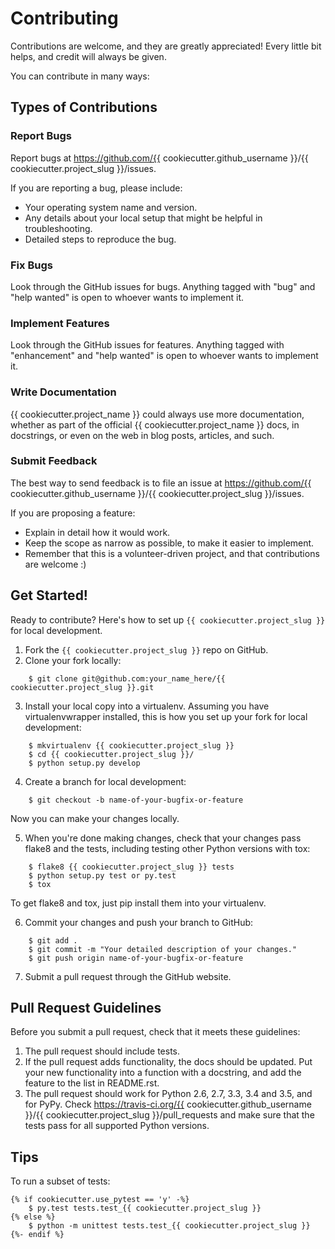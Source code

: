 # Contributing

Contributions are welcome, and they are greatly appreciated! Every
little bit helps, and credit will always be given.

You can contribute in many ways:

## Types of Contributions

### Report Bugs

Report bugs at https://github.com/{{ cookiecutter.github_username }}/{{ cookiecutter.project_slug }}/issues.

If you are reporting a bug, please include:

* Your operating system name and version.
* Any details about your local setup that might be helpful in troubleshooting.
* Detailed steps to reproduce the bug.

### Fix Bugs

Look through the GitHub issues for bugs. Anything tagged with "bug"
and "help wanted" is open to whoever wants to implement it.

### Implement Features

Look through the GitHub issues for features. Anything tagged with "enhancement"
and "help wanted" is open to whoever wants to implement it.

### Write Documentation

{{ cookiecutter.project_name }} could always use more documentation, whether as part of the
official {{ cookiecutter.project_name }} docs, in docstrings, or even on the web in blog posts,
articles, and such.

### Submit Feedback

The best way to send feedback is to file an issue at https://github.com/{{ cookiecutter.github_username }}/{{ cookiecutter.project_slug }}/issues.

If you are proposing a feature:

* Explain in detail how it would work.
* Keep the scope as narrow as possible, to make it easier to implement.
* Remember that this is a volunteer-driven project, and that contributions
  are welcome :)

## Get Started!

Ready to contribute? Here's how to set up `{{ cookiecutter.project_slug }}` for local development.

1. Fork the `{{ cookiecutter.project_slug }}` repo on GitHub.
2. Clone your fork locally:
```
    $ git clone git@github.com:your_name_here/{{ cookiecutter.project_slug }}.git
```
3. Install your local copy into a virtualenv. Assuming you have virtualenvwrapper installed, this is how you set up your fork for local development:
```
    $ mkvirtualenv {{ cookiecutter.project_slug }}
    $ cd {{ cookiecutter.project_slug }}/
    $ python setup.py develop
```
4. Create a branch for local development:
```
    $ git checkout -b name-of-your-bugfix-or-feature
```
   Now you can make your changes locally.

5. When you're done making changes, check that your changes pass flake8 and the tests, including testing other Python versions with tox:
```
    $ flake8 {{ cookiecutter.project_slug }} tests
    $ python setup.py test or py.test
    $ tox
```
   To get flake8 and tox, just pip install them into your virtualenv.

6. Commit your changes and push your branch to GitHub:
```
    $ git add .
    $ git commit -m "Your detailed description of your changes."
    $ git push origin name-of-your-bugfix-or-feature
```
7. Submit a pull request through the GitHub website.

## Pull Request Guidelines

Before you submit a pull request, check that it meets these guidelines:

1. The pull request should include tests.
2. If the pull request adds functionality, the docs should be updated. Put
   your new functionality into a function with a docstring, and add the
   feature to the list in README.rst.
3. The pull request should work for Python 2.6, 2.7, 3.3, 3.4 and 3.5, and for PyPy. Check
   https://travis-ci.org/{{ cookiecutter.github_username }}/{{ cookiecutter.project_slug }}/pull_requests
   and make sure that the tests pass for all supported Python versions.

## Tips

To run a subset of tests:
```
{% if cookiecutter.use_pytest == 'y' -%}
    $ py.test tests.test_{{ cookiecutter.project_slug }}
{% else %}
    $ python -m unittest tests.test_{{ cookiecutter.project_slug }}
{%- endif %}
```
